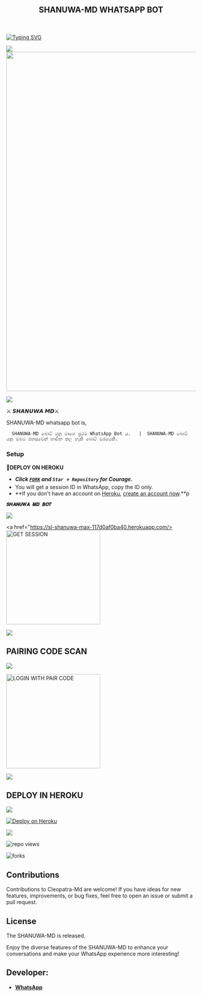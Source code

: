 ## <p align="center"> SHANUWA-MD WHATSAPP BOT
<br>

<p <div align="left">
<a href="https://git.io/typing-svg"><img src="https://readme-typing-svg.demolab.com?font=Rubik+Dirt&size=65&pause=1000&color=F72C3F&background=FF20A500&center=true&vCenter=true&width=1000&height=150&lines=SHANUWA+MD" alt="Typing SVG" /></a>
</p>

<img src="https://user-images.githubusercontent.com/73097560/115834477-dbab4500-a447-11eb-908a-139a6edaec5c.gif">

<img src="https://telegra.ph/file/dddcc6c76f2b07627d327.jpg" width="900px"/>
</p>         

<img src="https://user-images.githubusercontent.com/73097560/115834477-dbab4500-a447-11eb-908a-139a6edaec5c.gif">

⚔ 𝙎𝙃𝘼𝙉𝙐𝙒𝘼 𝙈𝘿⚔

SHANUWA-MD whatsapp bot is,

      SHANUWA-MD බොට් යනු මාගෙ ප්‍රථම WhatsApp Bot ය.   |  SHANUWA-MD බොට් යනු ඔබට පහසුවෙන් භාවිත කල හැකි බොට් වරයෙකි.

      
### Setup

**📌DEPLOY ON HEROKU**
   - ***Click [`FORK`](https://github.com/mrshameen/SHANUWA-MD/fork) and `Star ⭐ Repository` for Courage.***
   - You will get a session ID in WhatsApp, copy the ID only.
   - **If you don't have an account on [Heroku](https://signup.heroku.com/), [create an account now](https://signup.heroku.com/).**p
</p>

**`𝑺𝑯𝑨𝑵𝑼𝑾𝑨 𝑴𝑫 𝑩𝑶𝑻`**


<img src="https://user-images.githubusercontent.com/73097560/115834477-dbab4500-a447-11eb-908a-139a6edaec5c.gif">

<a href="https://sl-shanuwa-max-117d0af0ba40.herokuapp.com/><img src="https://img.shields.io/badge/GET-SESSION-black" alt="GET SESSION" width="250"></a>


<img src="https://user-images.githubusercontent.com/73097560/115834477-dbab4500-a447-11eb-908a-139a6edaec5c.gif">




##  PAIRING CODE SCAN

<img src="https://user-images.githubusercontent.com/73097560/115834477-dbab4500-a447-11eb-908a-139a6edaec5c.gif">

<a href ="https://sl-shanuwa-max-117d0af0ba40.herokuapp.com/"><img src="https://img.shields.io/badge/LOGIN%20WITH-PAIR%20CODE-red" alt="LOGIN WITH PAIR CODE" width="250"></a>

<img src="https://user-images.githubusercontent.com/73097560/115834477-dbab4500-a447-11eb-908a-139a6edaec5c.gif">


## DEPLOY IN HEROKU

<img src="https://user-images.githubusercontent.com/73097560/115834477-dbab4500-a447-11eb-908a-139a6edaec5c.gif">

[![Deploy on Heroku](https://www.herokucdn.com/deploy/button.svg)](https://dashboard.heroku.com/new?template=https://github.com/mrshameen/SHANUWA-MD/)

<img src="https://user-images.githubusercontent.com/73097560/115834477-dbab4500-a447-11eb-908a-139a6edaec5c.gif">


   </details>
</P>

![repo views](https://hits.seeyoufarm.com/api/count/incr/badge.svg?url=https%3A%2F%2Fgithub.com%2FPurnageethanjana%2FCLEOPATRA-MD&count_bg=%2379C83D&title_bg=%23555555&icon=gitpod.svg&icon_color=%23E7E7E7&title=Views&edge_flat=false)

![forks](https://img.shields.io/github/forks/mrshameen/SHANUWA-MD?label=Forks&style=social)



## Contributions

Contributions to Cleopatra-Md are welcome! If you have ideas for new features, improvements, or bug fixes, feel free to open an issue or submit a pull request.

## License

The SHANUWA-MD is released.

Enjoy the diverse features of the SHANUWA-MD  to enhance your conversations and make your WhatsApp experience more interesting!

## Developer:
- [**WhatsApp**](https://wa.me/94724389699)
